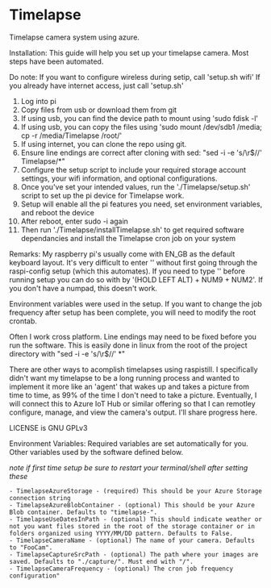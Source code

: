 # Timelapse
Timelapse camera system using azure.

Installation:
This guide will help you set up your timelapse camera. Most steps have been automated.

Do note: 
If you want to configure wireless during setip, call 'setup.sh wifi'
If you already have internet access, just call 'setup.sh'

1. Log into pi
2. Copy files from usb or download them from git
3. If using usb, you can find the device path to mount using 'sudo fdisk -l'
3. If using usb, you can copy the files using 'sudo mount /dev/sdb1 /media; cp -r /media/Timelapse /root/'
4. If using internet, you can clone the repo using git. 
3. Ensure line endings are correct after cloning with sed: "sed -i -e 's/\r$//' Timelapse/*" 
3. Configure the setup script to include your required storage account settings, your wifi information, and optional configurations. 
4. Once you've set your intended values, run the './Timelapse/setup.sh' script to set up the pi device for Timelapse work.
5. Setup will enable all the pi features you need, set environment variables, and reboot the device
6. After reboot, enter sudo -i again
7. Then run './Timelapse/installTimelapse.sh' to get required software dependancies and install the Timelapse cron job on your system

Remarks:
My raspberry pi's usually come with EN_GB as the default keyboard layout. It's very difficult to enter '\' without first going through the raspi-config setup (which this automates). If you need to type '\' before running setup you can do so with by '(HOLD LEFT ALT) + NUM9 + NUM2'. If you don't have a numpad, this doesn't work. 

Environment variables were used in the setup. If you want to change the job frequency after setup has been complete, you will need to modify the root crontab.

Often I work cross platform. Line endings may need to be fixed before you run the software. This is easily done in linux from the root of the project directory with "sed -i -e 's/\r$//' *"


There are other ways to acomplish timelapses using raspistill. I specifically didn't want my timelapse to be a long running process and wanted to implement it more like an 'agent' that wakes up and takes a picture from time to time, as 99% of the time I don't need to take a picture. Eventually, I will connect this to Azure IoT Hub or similar offering so that I can remotley configure, manage, and view the camera's output. I'll share progress here.


LICENSE is GNU GPLv3

Environment Variables:
Required variables are set automatically for you. Other variables used by the software defined below. 

*note if first time setup be sure to restart your terminal/shell after setting these*

	- TimelapseAzureStorage - (required) This should be your Azure Storage connection string
	- TimelapseAzureBlobContainer - (optional) This should be your Azure Blob container. Defaults to "timelapse-".
	- TimelapseUseDatesInPath - (optional) This should indicate weather or not you want files stored in the root of the storage container or in folders organized using YYYY/MM/DD pattern. Defaults to False.
	- TimelapseCameraName - (optional) The name of your camera. Defaults to "FooCam".
	- TimelapseCaptureSrcPath - (optional) The path where your images are saved. Defaults to "./capture/". Must end with "/".
	- TimelapseCameraFrequency - (optional) The cron job frequency configuration"
